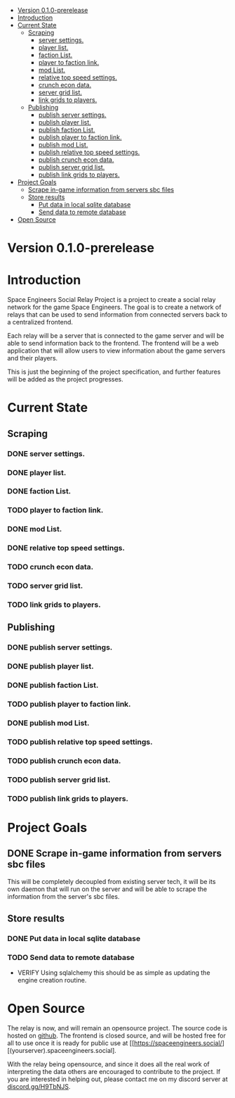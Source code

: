 - [Version 0.1.0-prerelease](#orgd884fee)
- [Introduction](#org70fabaa)
- [Current State](#org9c55d5c)
  - [Scraping](#org32ce2c1)
    - [server settings.](#orgc4c5517)
    - [player list.](#org17b0c79)
    - [faction List.](#org349ecb0)
    - [player to faction link.](#org789c11d)
    - [mod List.](#org22faa97)
    - [relative top speed settings.](#orgf8c0900)
    - [crunch econ data.](#orgea076c5)
    - [server grid list.](#org595eca3)
    - [link grids to players.](#org5b8de29)
  - [Publishing](#org0b22453)
    - [publish server settings.](#org11baffd)
    - [publish player list.](#orgff5c592)
    - [publish faction List.](#orgf9da008)
    - [publish player to faction link.](#org601291b)
    - [publish mod List.](#org167906f)
    - [publish relative top speed settings.](#orgbf4cbf5)
    - [publish crunch econ data.](#org82cbf39)
    - [publish server grid list.](#orgb8eb409)
    - [publish link grids to players.](#org8b7a836)
- [Project Goals](#orga2ae2ca)
  - [Scrape in-game information from servers sbc files](#org79ea567)
  - [Store results](#org17f8b10)
    - [Put data in local sqlite database](#orgf585935)
    - [Send data to remote database](#org73aaf8b)
- [Open Source](#org5e8afc3)



<a id="orgd884fee"></a>

# Version 0.1.0-prerelease


<a id="org70fabaa"></a>

# Introduction

Space Engineers Social Relay Project is a project to create a social relay network for the game Space Engineers. The goal is to create a network of relays that can be used to send information from connected servers back to a centralized frontend.

Each relay will be a server that is connected to the game server and will be able to send information back to the frontend. The frontend will be a web application that will allow users to view information about the game servers and their players.

This is just the beginning of the project specification, and further features will be added as the project progresses.


<a id="org9c55d5c"></a>

# Current State


<a id="org32ce2c1"></a>

## Scraping


<a id="orgc4c5517"></a>

### DONE server settings.


<a id="org17b0c79"></a>

### DONE player list.


<a id="org349ecb0"></a>

### DONE faction List.


<a id="org789c11d"></a>

### TODO player to faction link.


<a id="org22faa97"></a>

### DONE mod List.


<a id="orgf8c0900"></a>

### DONE relative top speed settings.


<a id="orgea076c5"></a>

### TODO crunch econ data.


<a id="org595eca3"></a>

### TODO server grid list.


<a id="org5b8de29"></a>

### TODO link grids to players.


<a id="org0b22453"></a>

## Publishing


<a id="org11baffd"></a>

### DONE publish server settings.


<a id="orgff5c592"></a>

### DONE publish player list.


<a id="orgf9da008"></a>

### DONE publish faction List.


<a id="org601291b"></a>

### TODO publish player to faction link.


<a id="org167906f"></a>

### DONE publish mod List.


<a id="orgbf4cbf5"></a>

### TODO publish relative top speed settings.


<a id="org82cbf39"></a>

### TODO publish crunch econ data.


<a id="orgb8eb409"></a>

### TODO publish server grid list.


<a id="org8b7a836"></a>

### TODO publish link grids to players.


<a id="orga2ae2ca"></a>

# Project Goals


<a id="org79ea567"></a>

## DONE Scrape in-game information from servers sbc files

This will be completely decoupled from existing server tech, it will be its own daemon that will run on the server and will be able to scrape the information from the server's sbc files.


<a id="org17f8b10"></a>

## Store results


<a id="orgf585935"></a>

### DONE Put data in local sqlite database


<a id="org73aaf8b"></a>

### TODO Send data to remote database

-   VERIFY Using sqlalchemy this should be as simple as updating the engine creation routine.


<a id="org5e8afc3"></a>

# Open Source

The relay is now, and will remain an opensource project. The source code is hosted on [github](https://github.com/th3r00t/sesocial-relay). The frontend is closed source, and will be hosted free for all to use once it is ready for public use at [[<https://spaceengineers.social/>][(yourserver).spaceengineers.social].

With the relay being opensource, and since it does all the real work of interpreting the data others are encouraged to contribute to the project. If you are interested in helping out, please contact me on my discord server at [discord.gg/H9TbNJS](https://discord.gg/H9TbNJS).